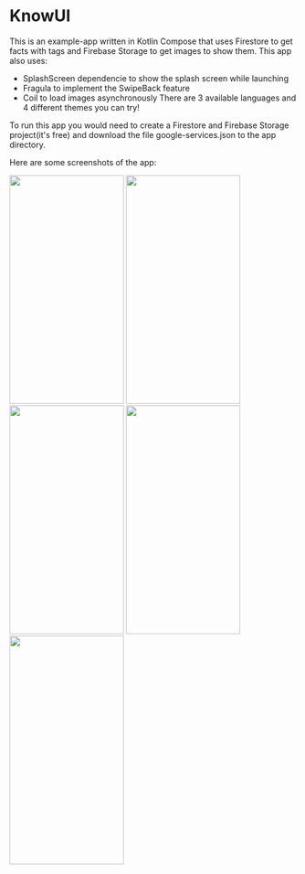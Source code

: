 # KnowUI
This is an example-app written in Kotlin Compose that uses Firestore to get facts with tags and Firebase Storage to get images to show them.
This app also uses:
  * SplashScreen dependencie to show the splash screen while launching
  * Fragula to implement the SwipeBack feature
  * Coil to load images asynchronously
There are 3 available languages and 4 different themes you can try! 

To run this app you would need to create a Firestore and Firebase Storage project(it's free) and download the file google-services.json to the app directory.

Here are some screenshots of the app: 

<img src="https://github.com/MrRuslanYT/KnowUI/assets/104719315/28270dc6-a257-4a7e-b8e3-8a4ba82a2c57" width="200" height="400" />
<img src="https://github.com/MrRuslanYT/KnowUI/assets/104719315/11d30025-93af-4d91-9cea-92b1c5a275dc" width="200" height="400" />
<img src="https://github.com/MrRuslanYT/KnowUI/assets/104719315/3d0e715e-1f56-4f80-bdfd-b862969b2b42" width="200" height="400" />
<img src="https://github.com/MrRuslanYT/KnowUI/assets/104719315/ba5987ef-2201-463f-ad38-868c9a328700" width="200" height="400" />
<img src="https://github.com/MrRuslanYT/KnowUI/assets/104719315/39af5216-6fff-4c20-96dc-9f94662d5a04" width="200" height="400" />
